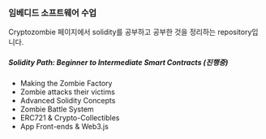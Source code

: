 ### 임베디드 소프트웨어 수업
 Cryptozombie 페이지에서 solidity를 공부하고 공부한 것을 정리하는 repository입니다.

##### Solidity Path: Beginner to Intermediate Smart Contracts (진행중)
* Making the Zombie Factory
* Zombie attacks their victims
* Advanced Solidity Concepts
* Zombie Battle System
* ERC721 & Crypto-Collectibles
* App Front-ends & Web3.js



